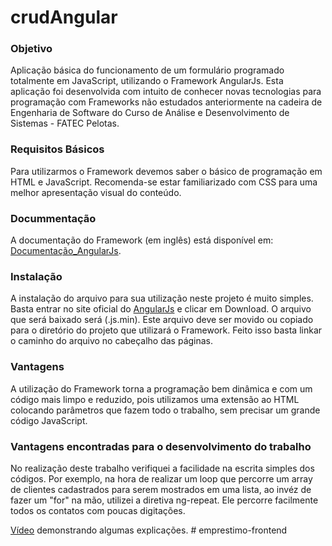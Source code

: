 # crudAngular

### Objetivo
Aplicação básica do funcionamento de um formulário programado totalmente em JavaScript, utilizando o Framework AngularJs. Esta aplicação foi desenvolvida com intuito de conhecer novas tecnologias para programação com Frameworks não estudados anteriormente na cadeira de Engenharia de Software do Curso de Análise e Desenvolvimento de Sistemas - FATEC Pelotas.

### Requisitos Básicos
Para utilizarmos o Framework devemos saber o básico de programação em HTML e JavaScript. Recomenda-se estar familiarizado com CSS para uma melhor apresentação visual do conteúdo.

### Docummentação
A documentação do Framework (em inglês) está disponível em: [Documentação_AngularJs](https://docs.angularjs.org/guide).

### Instalação
A instalação do arquivo para sua utilização neste projeto é muito simples. Basta entrar no site oficial do [AngularJs](https://angularjs.org/) e clicar em Download. O arquivo que será baixado será (.js.min). Este arquivo deve ser movido ou copiado para o diretório do projeto que utilizará o Framework. Feito isso basta linkar o caminho do arquivo no cabeçalho das páginas.

### Vantagens
A utilização do Framework torna a programação bem dinâmica e com um código mais limpo e reduzido, pois utilizamos uma extensão ao HTML colocando parâmetros que fazem todo o trabalho, sem precisar um grande código JavaScript.

### Vantagens encontradas para o desenvolvimento do trabalho
No realização deste trabalho verifiquei a facilidade na escrita simples dos códigos. Por exemplo, na hora de realizar um loop que percorre um array de clientes cadastrados para serem mostrados em uma lista, ao invéz de fazer um "for" na mão, utilizei a diretiva ng-repeat. Ele percorre facilmente todos os contatos com poucas digitações.


[Vídeo](https://youtu.be/AhbpT1krTGE) demonstrando algumas explicações.
#   e m p r e s t i m o - f r o n t e n d  
 